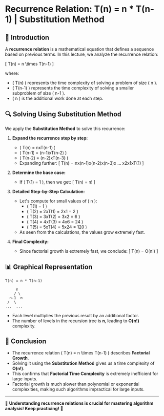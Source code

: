 # **Recurrence Relation: T(n) = n * T(n-1) | Substitution Method**

## **📌 Introduction**
A **recurrence relation** is a mathematical equation that defines a sequence based on previous terms. In this lecture, we analyze the recurrence relation:

\[ T(n) = n \times T(n-1) \]

where:
- \( T(n) \) represents the time complexity of solving a problem of size \( n \).
- \( T(n-1) \) represents the time complexity of solving a smaller subproblem of size \( n-1 \).
- \( n \) is the additional work done at each step.

## **🔍 Solving Using Substitution Method**
We apply the **Substitution Method** to solve this recurrence:

1. **Expand the recurrence step by step:**
   - \( T(n) = nxT(n-1) \)
   - \( T(n-1) = (n-1)xT(n-2) \)
   - \( T(n-2) = (n-2)xT(n-3) \)
   - Expanding further:
     \[ T(n) = nx(n-1)x(n-2)x(n-3)x ... x2x1xT(1) \]

2. **Determine the base case:**
   - If \( T(1) = 1 \), then we get:
     \[ T(n) = n! \]

3. **Detailed Step-by-Step Calculation:**
   - Let's compute for small values of \( n \):
     - \( T(1) = 1 \)
     - \( T(2) = 2xT(1) = 2x1 = 2 \)
     - \( T(3) = 3xT(2) = 3x2 = 6 \)
     - \( T(4) = 4xT(3) = 4x6 = 24 \)
     - \( T(5) = 5xT(4) = 5x24 = 120 \)
   - As seen from the calculations, the values grow extremely fast.

4. **Final Complexity:**
   - Since factorial growth is extremely fast, we conclude:
     \[ T(n) = O(n!) \]

## **📊 Graphical Representation**
```
T(n) = n * T(n-1)

     n
    / \
  n-1  n
 /  \
...  ...
```
- Each level multiplies the previous result by an additional factor.
- The number of levels in the recursion tree is **n**, leading to **O(n!)** complexity.

## **📌 Conclusion**
- The recurrence relation \( T(n) = n \times T(n-1) \) describes **Factorial Growth**.
- Solving it using the **Substitution Method** gives us a time complexity of **O(n!)**.
- This confirms that **Factorial Time Complexity** is extremely inefficient for large inputs.
- Factorial growth is much slower than polynomial or exponential complexities, making such algorithms impractical for large inputs.

---
📌 **Understanding recurrence relations is crucial for mastering algorithm analysis! Keep practicing!** 🚀



